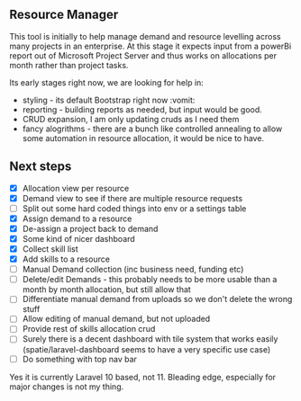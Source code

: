 ## Resource Manager

This tool is initially to help manage demand and resource levelling across many projects in an enterprise. 
At this stage it expects input from a powerBi report out of Microsoft Project Server and thus works on allocations per month rather than project tasks.

Its early stages right now, we are looking for help in:

* styling - its default Bootstrap right now :vomit:
* reporting - building reports as needed, but input would be good.
* CRUD expansion, I am only updating cruds as I need them
* fancy alogrithms - there are a bunch like controlled annealing to allow some automation in resource allocation, it would be nice to have.

## Next steps

- [X] Allocation view per resource
- [X] Demand view to see if there are multiple resource requests
- [ ] Split out some hard coded things into env or a settings table
- [X] Assign demand to a resource
- [X] De-assign a project back to demand
- [X] Some kind of nicer dashboard
- [X] Collect skill list
- [X] Add skills to a resource
- [ ] Manual Demand collection (inc business need, funding etc)
- [ ] Delete/edit Demands - this probably needs to be more usable than a month by month allocation, but still allow that
- [ ] Differentiate manual demand from uploads so we don't delete the wrong stuff
- [ ] Allow editing of manual demand, but not uploaded
- [ ] Provide rest of skills allocation crud
- [ ] Surely there is a decent dashboard with tile system that works easily (spatie/laravel-dashboard seems to have a very specific use case)
- [ ] Do something with top nav bar

Yes it is currently Laravel 10 based, not 11. Bleading edge, especially for major changes is not my thing.
